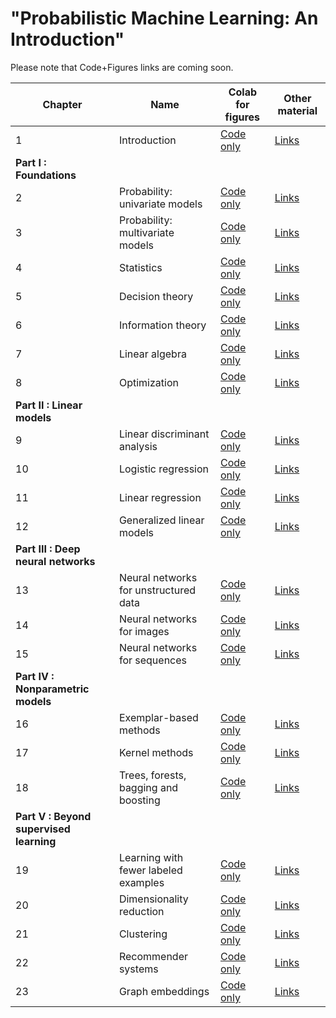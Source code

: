 # "Probabilistic Machine Learning: An Introduction"
[ch1-figures]: https://colab.research.google.com/github/probml/pyprobml/blob/master/book1/figures/chapter1_introduction_figures.ipynb
[ch1-figures-output]: https://colab.research.google.com/github/probml/pyprobml/blob/master/book1/figures/chapter1_introduction_figures_with_output.ipynb
[ch1-other]: https://github.com/probml/pyprobml/blob/master/book1/chapters/chap1.md
[ch2-figures]: https://colab.research.google.com/github/probml/pyprobml/blob/master/book1/figures/chapter2_probability_univariate_models_figures.ipynb
[ch2-figures-output]: https://colab.research.google.com/github/probml/pyprobml/blob/master/book1/figures/chapter2_probability_univariate_models_figures_with_output.ipynb
[ch2-other]: https://github.com/probml/pyprobml/blob/master/book1/chapters/chap2.md
[ch3-figures]: https://colab.research.google.com/github/probml/pyprobml/blob/master/book1/figures/chapter3_probability_multivariate_models_figures.ipynb
[ch3-figures-output]: https://colab.research.google.com/github/probml/pyprobml/blob/master/book1/figures/chapter3_probability_multivariate_models_figures_with_output.ipynb
[ch3-other]: https://github.com/probml/pyprobml/blob/master/book1/chapters/chap3.md
[ch4-figures]: https://colab.research.google.com/github/probml/pyprobml/blob/master/book1/figures/chapter4_statistics_figures.ipynb
[ch4-figures-output]: https://colab.research.google.com/github/probml/pyprobml/blob/master/book1/figures/chapter4_statistics_figures_with_output.ipynb
[ch4-other]: https://github.com/probml/pyprobml/blob/master/book1/chapters/chap4.md
[ch5-figures]: https://colab.research.google.com/github/probml/pyprobml/blob/master/book1/figures/chapter5_decision_theory_figures.ipynb
[ch5-figures-output]: https://colab.research.google.com/github/probml/pyprobml/blob/master/book1/figures/chapter5_decision_theory_figures_with_output.ipynb
[ch5-other]: https://github.com/probml/pyprobml/blob/master/book1/chapters/chap5.md
[ch6-figures]: https://colab.research.google.com/github/probml/pyprobml/blob/master/book1/figures/chapter6_information_theory_figures.ipynb
[ch6-figures-output]: https://colab.research.google.com/github/probml/pyprobml/blob/master/book1/figures/chapter6_information_theory_figures_with_output.ipynb
[ch6-other]: https://github.com/probml/pyprobml/blob/master/book1/chapters/chap6.md
[ch7-figures]: https://colab.research.google.com/github/probml/pyprobml/blob/master/book1/figures/chapter7_linear_algebra_figures.ipynb
[ch7-figures-output]: https://colab.research.google.com/github/probml/pyprobml/blob/master/book1/figures/chapter7_linear_algebra_figures_with_output.ipynb
[ch7-other]: https://github.com/probml/pyprobml/blob/master/book1/chapters/chap7.md
[ch8-figures]: https://colab.research.google.com/github/probml/pyprobml/blob/master/book1/figures/chapter8_optimization_figures.ipynb
[ch8-figures-output]: https://colab.research.google.com/github/probml/pyprobml/blob/master/book1/figures/chapter8_optimization_figures_with_output.ipynb
[ch8-other]: https://github.com/probml/pyprobml/blob/master/book1/chapters/chap8.md
[ch9-figures]: https://colab.research.google.com/github/probml/pyprobml/blob/master/book1/figures/chapter9_linear_discriminant_analysis_figures.ipynb
[ch9-figures-output]: https://colab.research.google.com/github/probml/pyprobml/blob/master/book1/figures/chapter9_linear_discriminant_analysis_figures_with_output.ipynb
[ch9-other]: https://github.com/probml/pyprobml/blob/master/book1/chapters/chap9.md
[ch10-figures]: https://colab.research.google.com/github/probml/pyprobml/blob/master/book1/figures/chapter10_logistic_regression_figures.ipynb
[ch10-figures-output]: https://colab.research.google.com/github/probml/pyprobml/blob/master/book1/figures/chapter10_logistic_regression_figures_with_output.ipynb
[ch10-other]: https://github.com/probml/pyprobml/blob/master/book1/chapters/chap10.md
[ch11-figures]: https://colab.research.google.com/github/probml/pyprobml/blob/master/book1/figures/chapter11_linear_regression_figures.ipynb
[ch11-figures-output]: https://colab.research.google.com/github/probml/pyprobml/blob/master/book1/figures/chapter11_linear_regression_figures_with_output.ipynb
[ch11-other]: https://github.com/probml/pyprobml/blob/master/book1/chapters/chap11.md
[ch12-figures]: https://colab.research.google.com/github/probml/pyprobml/blob/master/book1/figures/chapter12_generalized_linear_models_figures.ipynb
[ch12-figures-output]: https://colab.research.google.com/github/probml/pyprobml/blob/master/book1/figures/chapter12_generalized_linear_models_figures_with_output.ipynb
[ch12-other]: https://github.com/probml/pyprobml/blob/master/book1/chapters/chap12.md
[ch13-figures]: https://colab.research.google.com/github/probml/pyprobml/blob/master/book1/figures/chapter13_neural_networks_for_unstructured_data_figures.ipynb
[ch13-figures-output]: https://colab.research.google.com/github/probml/pyprobml/blob/master/book1/figures/chapter13_neural_networks_for_unstructured_data_figures_with_output.ipynb
[ch13-other]: https://github.com/probml/pyprobml/blob/master/book1/chapters/chap13.md
[ch14-figures]: https://colab.research.google.com/github/probml/pyprobml/blob/master/book1/figures/chapter14_neural_networks_for_images_figures.ipynb
[ch14-figures-output]: https://colab.research.google.com/github/probml/pyprobml/blob/master/book1/figures/chapter14_neural_networks_for_images_figures_with_output.ipynb
[ch14-other]: https://github.com/probml/pyprobml/blob/master/book1/chapters/chap14.md
[ch15-figures]: https://colab.research.google.com/github/probml/pyprobml/blob/master/book1/figures/chapter15_neural_networks_for_sequences_figures.ipynb
[ch15-figures-output]: https://colab.research.google.com/github/probml/pyprobml/blob/master/book1/figures/chapter15_neural_networks_for_sequences_figures_with_output.ipynb
[ch15-other]: https://github.com/probml/pyprobml/blob/master/book1/chapters/chap15.md
[ch16-figures]: https://colab.research.google.com/github/probml/pyprobml/blob/master/book1/figures/chapter16_exemplar-based_methods_figures.ipynb
[ch16-figures-output]: https://colab.research.google.com/github/probml/pyprobml/blob/master/book1/figures/chapter16_exemplar-based_methods_figures_with_output.ipynb
[ch16-other]: https://github.com/probml/pyprobml/blob/master/book1/chapters/chap16.md
[ch17-figures]: https://colab.research.google.com/github/probml/pyprobml/blob/master/book1/figures/chapter17_kernel_methods_figures.ipynb
[ch17-figures-output]: https://colab.research.google.com/github/probml/pyprobml/blob/master/book1/figures/chapter17_kernel_methods_figures_with_output.ipynb
[ch17-other]: https://github.com/probml/pyprobml/blob/master/book1/chapters/chap17.md
[ch18-figures]: https://colab.research.google.com/github/probml/pyprobml/blob/master/book1/figures/chapter18_trees_forests_bagging_and_boosting_figures.ipynb
[ch18-figures-output]: https://colab.research.google.com/github/probml/pyprobml/blob/master/book1/figures/chapter18_trees_forests_bagging_and_boosting_figures_with_output.ipynb
[ch18-other]: https://github.com/probml/pyprobml/blob/master/book1/chapters/chap18.md
[ch19-figures]: https://colab.research.google.com/github/probml/pyprobml/blob/master/book1/figures/chapter19_learning_with_fewer_labeled_examples_figures.ipynb
[ch19-figures-output]: https://colab.research.google.com/github/probml/pyprobml/blob/master/book1/figures/chapter19_learning_with_fewer_labeled_examples_figures_with_output.ipynb
[ch19-other]: https://github.com/probml/pyprobml/blob/master/book1/chapters/chap19.md
[ch20-figures]: https://colab.research.google.com/github/probml/pyprobml/blob/master/book1/figures/chapter20_dimensionality_reduction_figures.ipynb
[ch20-figures-output]: https://colab.research.google.com/github/probml/pyprobml/blob/master/book1/figures/chapter20_dimensionality_reduction_figures_with_output.ipynb
[ch20-other]: https://github.com/probml/pyprobml/blob/master/book1/chapters/chap20.md
[ch21-figures]: https://colab.research.google.com/github/probml/pyprobml/blob/master/book1/figures/chapter21_clustering_figures.ipynb
[ch21-figures-output]: https://colab.research.google.com/github/probml/pyprobml/blob/master/book1/figures/chapter21_clustering_figures_with_output.ipynb
[ch21-other]: https://github.com/probml/pyprobml/blob/master/book1/chapters/chap21.md
[ch22-figures]: https://colab.research.google.com/github/probml/pyprobml/blob/master/book1/figures/chapter22_recommender_systems_figures.ipynb
[ch22-figures-output]: https://colab.research.google.com/github/probml/pyprobml/blob/master/book1/figures/chapter22_recommender_systems_figures_with_output.ipynb
[ch22-other]: https://github.com/probml/pyprobml/blob/master/book1/chapters/chap22.md
[ch23-figures]: https://colab.research.google.com/github/probml/pyprobml/blob/master/book1/figures/chapter23_graph_embeddings_figures.ipynb
[ch23-figures-output]: https://colab.research.google.com/github/probml/pyprobml/blob/master/book1/figures/chapter23_graph_embeddings_figures_with_output.ipynb
[ch23-other]: https://github.com/probml/pyprobml/blob/master/book1/chapters/chap23.md
[AppA-figures]: https://colab.research.google.com/github/probml/pyprobml/blob/master/book1/figures/AppendixA_notation_figures.ipynb
[AppA-figures-output]: https://colab.research.google.com/github/probml/pyprobml/blob/master/book1/figures/AppendixA_notation_figures_with_output.ipynb
[AppA-other]: https://github.com/probml/pyprobml/blob/master/book1/chapters/AppA.md

Please note that Code+Figures links are coming soon.

|Chapter|Name|Colab for figures|Other material|
|-|----|----|----|
|1|Introduction| [Code only][ch1-figures]| [Links][ch1-other]|
|<b>Part I : Foundations</b>|||
|2|Probability: univariate models| [Code only][ch2-figures]| [Links][ch2-other]|
|3|Probability: multivariate models| [Code only][ch3-figures]| [Links][ch3-other]|
|4|Statistics| [Code only][ch4-figures]| [Links][ch4-other]|
|5|Decision theory| [Code only][ch5-figures]| [Links][ch5-other]|
|6|Information theory| [Code only][ch6-figures]| [Links][ch6-other]|
|7|Linear algebra| [Code only][ch7-figures]| [Links][ch7-other]|
|8|Optimization| [Code only][ch8-figures]| [Links][ch8-other]|
|<b>Part II : Linear models</b>|||
|9|Linear discriminant analysis| [Code only][ch9-figures]| [Links][ch9-other]|
|10|Logistic regression| [Code only][ch10-figures]| [Links][ch10-other]|
|11|Linear regression| [Code only][ch11-figures]| [Links][ch11-other]|
|12|Generalized linear models | [Code only][ch12-figures]| [Links][ch12-other]|
|<b>Part III : Deep neural networks</b>|||
|13|Neural networks for unstructured data| [Code only][ch13-figures]| [Links][ch13-other]|
|14|Neural networks for images| [Code only][ch14-figures]| [Links][ch14-other]|
|15|Neural networks for sequences| [Code only][ch15-figures]| [Links][ch15-other]|
|<b>Part IV : Nonparametric models</b>|||
|16|Exemplar-based methods| [Code only][ch16-figures]| [Links][ch16-other]|
|17|Kernel methods| [Code only][ch17-figures]| [Links][ch17-other]|
|18|Trees, forests, bagging and boosting| [Code only][ch18-figures]| [Links][ch18-other]|
|<b>Part V : Beyond supervised learning</b>|||
|19|Learning with fewer labeled examples| [Code only][ch19-figures]| [Links][ch19-other]|
|20|Dimensionality reduction| [Code only][ch20-figures]| [Links][ch20-other]|
|21|Clustering| [Code only][ch21-figures]| [Links][ch21-other]|
|22|Recommender systems| [Code only][ch22-figures]| [Links][ch22-other]|
|23|Graph embeddings | [Code only][ch23-figures]| [Links][ch23-other]|


